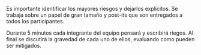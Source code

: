 Es importante identificar los mayores riesgos y dejarlos explícitos. Se trabaja sobre un papel de gran tamaño y post-its que son entregados a todos los participantes.

Durante 5 minutos cada integrante del equipo pensará y escribirá riegos. Al final se discutirá la gravedad de cada uno de ellos, evaluando como pueden ser mitigados.
